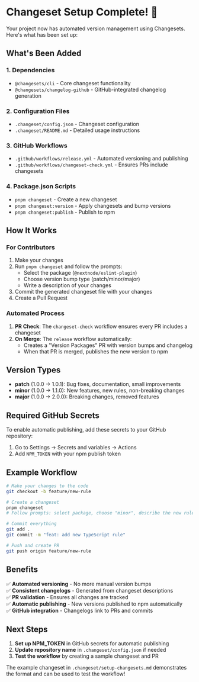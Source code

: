 # Changeset Setup Complete! 🎉

Your project now has automated version management using Changesets. Here's what has been set up:

## What's Been Added

### 1. Dependencies
- `@changesets/cli` - Core changeset functionality
- `@changesets/changelog-github` - GitHub-integrated changelog generation

### 2. Configuration Files
- `.changeset/config.json` - Changeset configuration
- `.changeset/README.md` - Detailed usage instructions

### 3. GitHub Workflows
- `.github/workflows/release.yml` - Automated versioning and publishing
- `.github/workflows/changeset-check.yml` - Ensures PRs include changesets

### 4. Package.json Scripts
- `pnpm changeset` - Create a new changeset
- `pnpm changeset:version` - Apply changesets and bump versions
- `pnpm changeset:publish` - Publish to npm

## How It Works

### For Contributors
1. Make your changes
2. Run `pnpm changeset` and follow the prompts:
   - Select the package (`@nextnode/eslint-plugin`)
   - Choose version bump type (patch/minor/major)
   - Write a description of your changes
3. Commit the generated changeset file with your changes
4. Create a Pull Request

### Automated Process
1. **PR Check**: The `changeset-check` workflow ensures every PR includes a changeset
2. **On Merge**: The `release` workflow automatically:
   - Creates a "Version Packages" PR with version bumps and changelog
   - When that PR is merged, publishes the new version to npm

## Version Types

- **patch** (1.0.0 → 1.0.1): Bug fixes, documentation, small improvements
- **minor** (1.0.0 → 1.1.0): New features, new rules, non-breaking changes  
- **major** (1.0.0 → 2.0.0): Breaking changes, removed features

## Required GitHub Secrets

To enable automatic publishing, add these secrets to your GitHub repository:

1. Go to Settings → Secrets and variables → Actions
2. Add `NPM_TOKEN` with your npm publish token

## Example Workflow

```bash
# Make your changes to the code
git checkout -b feature/new-rule

# Create a changeset
pnpm changeset
# Follow prompts: select package, choose "minor", describe the new rule

# Commit everything
git add .
git commit -m "feat: add new TypeScript rule"

# Push and create PR
git push origin feature/new-rule
```

## Benefits

✅ **Automated versioning** - No more manual version bumps  
✅ **Consistent changelogs** - Generated from changeset descriptions  
✅ **PR validation** - Ensures all changes are tracked  
✅ **Automatic publishing** - New versions published to npm automatically  
✅ **GitHub integration** - Changelogs link to PRs and commits  

## Next Steps

1. **Set up NPM_TOKEN** in GitHub secrets for automatic publishing
2. **Update repository name** in `.changeset/config.json` if needed
3. **Test the workflow** by creating a sample changeset and PR

The example changeset in `.changeset/setup-changesets.md` demonstrates the format and can be used to test the workflow! 